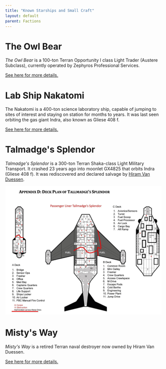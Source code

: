 ```yaml
---
title: "Known Starships and Small Craft"
layout: default
parent: Factions
---
```


# The Owl Bear

*The Owl Bear* is a 100-ton Terran Opportunity I class Light Trader (Austere Subclass), currently operated by Zephyros Professional Services.

[See here for more details.](owlbear)


# Lab Ship Nakatomi

The Nakatomi is a 400-ton science laboratory ship, capable of jumping to sites of interest and staying on station for months to years. It was last seen orbiting the gas giant Indra, also known as Gliese 408 f.

[See here for more details.](nakatomi)


# Talmadge's Splendor

*Talmadge's Splendor* is a 300-ton Terran Shaka-class Light Military Transport. It crashed 23 years ago into moonlet GX4825 that orbits Indra (Gliese 408 f). It was rediscovered and declared salvage by [Hiram Van Duessen](../allies-and-enemies/hiram).

![](<Tallmadge's Splendor Deck Plans.png>)

# Misty's Way

*Misty's Way* is a retired Terran naval destroyer now owned by Hiram Van Duessen.

[See here for more details.](../allies-and-enemies/hiram)
